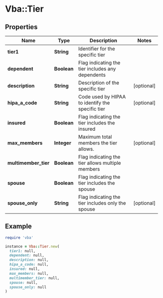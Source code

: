 # Vba::Tier

## Properties

| Name | Type | Description | Notes |
| ---- | ---- | ----------- | ----- |
| **tier1** | **String** | Identifier for the specific tier |  |
| **dependent** | **Boolean** | Flag indicating the tier includes any dependents |  |
| **description** | **String** | Description of the specific tier | [optional] |
| **hipa_a_code** | **String** | Code used by HIPAA to identify the specific tier | [optional] |
| **insured** | **Boolean** | Flag indicating the tier includes the insured |  |
| **max_members** | **Integer** | Maximum total members the tier allows. | [optional] |
| **multimember_tier** | **Boolean** | Flag indicating the tier allows multiple members |  |
| **spouse** | **Boolean** | Flag indicating the tier includes the spouse |  |
| **spouse_only** | **String** | Flag indicating the tier includes only the spouse | [optional] |

## Example

```ruby
require 'vba'

instance = Vba::Tier.new(
  tier1: null,
  dependent: null,
  description: null,
  hipa_a_code: null,
  insured: null,
  max_members: null,
  multimember_tier: null,
  spouse: null,
  spouse_only: null
)
```


